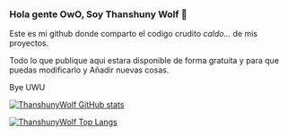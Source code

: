 ### Hola gente OwO, Soy Thanshuny Wolf 👋
Este es mi github donde comparto el codigo crudito *caldo...* de mis proyectos.

Todo lo que publique aqui estara disponible de forma gratuita y para que puedas modificarlo 
y Añadir nuevas cosas.

Bye UWU

[![ThanshunyWolf GitHub stats](https://github-readme-stats.vercel.app/api?username=Thanshuny&show_icons=true&theme=algolia)](https://github.com/anuraghazra/github-readme-stats)

[![ThanshunyWolf Top Langs](https://github-readme-stats.vercel.app/api/top-langs/?username=Thanshuny&layout=compact&show_icons=true&theme=algolia)](https://github.com/anuraghazra/github-readme-stats)

<!--
**Thanshuny/Thanshuny** is a ✨ _special_ ✨ repository because its `README.md` (this file) appears on your GitHub profile.

Here are some ideas to get you started:

- 🔭 I’m currently working on ...
- 🌱 I’m currently learning ...
- 👯 I’m looking to collaborate on ...
- 🤔 I’m looking for help with ...
- 💬 Ask me about ...
- 📫 How to reach me: ...
- 😄 Pronouns: ...
- ⚡ Fun fact: ...
-->
